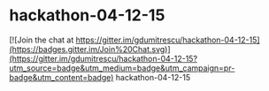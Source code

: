 # hackathon-04-12-15

[![Join the chat at https://gitter.im/gdumitrescu/hackathon-04-12-15](https://badges.gitter.im/Join%20Chat.svg)](https://gitter.im/gdumitrescu/hackathon-04-12-15?utm_source=badge&utm_medium=badge&utm_campaign=pr-badge&utm_content=badge)
hackathon-04-12-15
